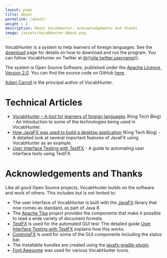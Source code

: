 ```yaml
---
layout: page
title: About
permalink: /about/
weight : 2
description: About VocabHunter, acknowledgements and thanks
image: /assets/VocabHunter-About.png
---
```


VocabHunter is a system to help learners of foreign languages.  See the [download](/download) page for details on how to download and run the program.  You can follow VocabHunter on Twitter at [@{{site.twitter.username}}]({{site.twitter.link}}).

The system is Open Source Software, published under the [Apache Licence, Version 2.0](http://www.apache.org/licenses/LICENSE-2.0).  You can find the source code on GitHub [here](https://github.com/VocabHunter/VocabHunter).

[Adam Carroll](https://github.com/AdamCarroll/) is the principal author of VocabHunter.

# Technical Articles

* [VocabHunter – A tool for learners of foreign languages](https://techblog.king.com/vocabhunter-a-tool-for-learners-of-foreign-languages/) (King Tech Blog) - An introduction to some of the technologies being used in VocabHunter.
* [How JavaFX was used to build a desktop application](https://techblog.king.com/javafx-used-build-desktop-application/) (King Tech Blog) - A detailed look at several important features of JavaFX using VocabHunter as an example.
* [User Interface Testing with TestFX](/2016/07/27/TestFX.html) - A guide to automating user interface tests using TestFX.

# Acknowledgements and Thanks

Like all good Open Source projects, VocabHunter builds on the software and work of others.  This includes but is not limited to:

* The user interface of VocabHunter is built with the [JavaFX](http://www.oracle.com/technetwork/java/javase/overview/javafx-overview-2158620.html) library that now comes as standard, as part of Java 8.
* The [Apache Tika](https://tika.apache.org/) project provides the components that make it possible to read a wide variety of document formats.
* [TestFX](https://github.com/TestFX/TestFX) is used for the automated GUI test.  The detailed guide [User Interface Testing with TestFX](/2016/07/27/TestFX.html) explains how this works.
* [ControlsFX](http://fxexperience.com/controlsfx/) is used for some of the GUI components including the status bar.
* The installable bundles are created using the [javafx-gradle-plugin](https://github.com/FibreFoX/javafx-gradle-plugin).
* [Font Awesome](https://fortawesome.github.io/Font-Awesome/) was used for various VocabHunter icons.
